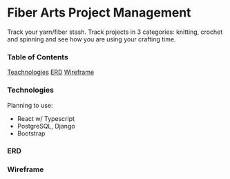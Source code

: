 # Fiber Arts Project Management

Track your yarn/fiber stash. Track projects in 3 categories: knitting, crochet and spinning and see how you are using your crafting time.

### Table of Contents
[Teachnologies](#technologies)
[ERD](#erd)
[Wireframe](#wireframe)

### Technologies

Planning to use:
- React w/ Typescript
- PostgreSQL, Django
- Bootstrap

### ERD

### Wireframe